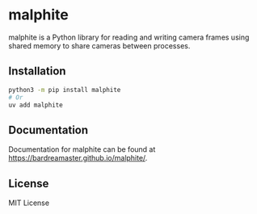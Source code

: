 # malphite

malphite is a Python library for reading and writing camera frames using shared memory to share cameras between processes.

## Installation

```bash
python3 -m pip install malphite
# Or
uv add malphite
```

## Documentation

Documentation for malphite can be found at <https://bardreamaster.github.io/malphite/>.

## License

MIT License
